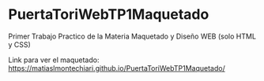 # PuertaToriWebTP1Maquetado
Primer Trabajo Practico de la Materia Maquetado y Diseño WEB (solo HTML y CSS)

Link para ver el maquetado: https://matiaslmontechiari.github.io/PuertaToriWebTP1Maquetado/

